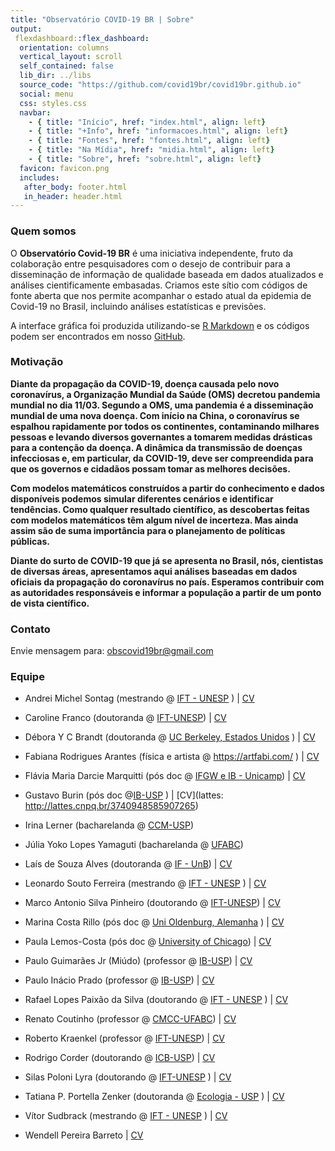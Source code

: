 ```yaml
---
title: "Observatório COVID-19 BR | Sobre"
output: 
 flexdashboard::flex_dashboard:
  orientation: columns
  vertical_layout: scroll
  self_contained: false
  lib_dir: ../libs
  source_code: "https://github.com/covid19br/covid19br.github.io"
  social: menu
  css: styles.css
  navbar:
    - { title: "Início", href: "index.html", align: left}
    - { title: "+Info", href: "informacoes.html", align: left}
    - { title: "Fontes", href: "fontes.html", align: left}
    - { title: "Na Mídia", href: "midia.html", align: left}
    - { title: "Sobre", href: "sobre.html", align: left}
  favicon: favicon.png
  includes:
   after_body: footer.html
   in_header: header.html
---
```


### Quem somos

O **Observatório Covid-19 BR** é uma iniciativa independente, fruto da
colaboração entre pesquisadores com o desejo de contribuir para a
disseminação de informação de qualidade baseada em dados atualizados e
análises cientificamente embasadas. Criamos este sítio com códigos de
fonte aberta que nos permite acompanhar o estado atual da epidemia de
Covid-19 no Brasil, incluindo análises estatísticas e previsões.


A interface gráfica foi produzida utilizando-se [R
Markdown](https://rmarkdown.rstudio.com/) e os códigos podem ser
encontrados em nosso [GitHub](https://github.com/covid19br/covid19BR).


### Motivação

<b>Diante da propagação da COVID-19, doença causada pelo novo
coronavírus, a Organização Mundial da Saúde (OMS) decretou pandemia
mundial no dia 11/03. Segundo a OMS, uma pandemia é a disseminação
mundial de uma nova doença. Com início na China, o coronavírus se
espalhou rapidamente por todos os continentes, contaminando milhares
pessoas e levando diversos governantes a tomarem medidas drásticas
para a contenção da doença. A dinâmica da transmissão de doenças
infecciosas e, em particular, da COVID-19, deve ser compreendida para
que os governos e cidadãos possam tomar as melhores decisões. 

Com modelos matemáticos construídos a partir do conhecimento e dados
disponíveis podemos simular diferentes cenários e identificar
tendências. Como qualquer resultado científico, as descobertas feitas
com modelos matemáticos têm algum nível de incerteza. Mas ainda assim
são de suma importância para o planejamento de políticas
públicas. 

Diante do surto de COVID-19 que já se apresenta no Brasil,
nós, cientistas de diversas áreas, apresentamos aqui análises baseadas
em dados oficiais da propagação do coronavírus no país. Esperamos
contribuir com as autoridades responsáveis e informar a população a
partir de um ponto de vista científico.</b>

<p>

</p>

### Contato
 
Envie mensagem para: obscovid19br@gmail.com


### Equipe

* Andrei Michel Sontag (mestrando @ [IFT - UNESP](https://www.ift.unesp.br/) ) | [CV](http://lattes.cnpq.br/1738716619940707)
	
* Caroline Franco (doutoranda @ [IFT-UNESP](https://www.ift.unesp.br/)) | [CV](http://lattes.cnpq.br/1810788882318135)

* Débora Y C Brandt (doutoranda @ [UC Berkeley, Estados Unidos](https://ib.berkeley.edu/) ) | [CV](http://lattes.cnpq.br/0111799832635782)

* Fabiana Rodrigues Arantes (física e artista @ https://artfabi.com/ ) | [CV](http://lattes.cnpq.br/2495800931137053)
* Flávia Maria Darcie Marquitti (pós doc @ [IFGW e IB - Unicamp](https://www.ifi.unicamp.br/~flaviam/)) | [CV](http://lattes.cnpq.br/750889398476891)

* Gustavo Burin (pós doc @[IB-USP](https://www.gburin.com) ) | [CV](lattes: http://lattes.cnpq.br/3740948585907265)

* Irina Lerner (bacharelanda @ [CCM-USP](http://www.cecm.usp.br/index.html))

* Júlia Yoko Lopes Yamaguti (bacharelanda @ [UFABC](http://ufabc.edu.br))

* Laís de Souza Alves (doutoranda @ [IF - UnB](https://www.fis.unb.br/)) | [CV](http://lattes.cnpq.br/1251914870700498)

* Leonardo Souto Ferreira (mestrando @ [IFT - UNESP](https://www.ift.unesp.br/) ) | [CV](http://lattes.cnpq.br/7427980482483909)

* Marco Antonio Silva Pinheiro (doutorando @ [IFT-UNESP](https://www.ift.unesp.br/)) | [CV](http://lattes.cnpq.br/3654522236249726)

* Marina Costa Rillo (pós doc @ [Uni Oldenburg, Alemanha](https://uol.de/en/icbm) ) | [CV](http://lattes.cnpq.br/9213292464230085)

* Paula Lemos-Costa (pós doc @ [University of Chicago](https://lemoscosta.weebly.com/)) | [CV](http://lattes.cnpq.br/2869271527300181)
	
* Paulo Guimarães Jr (Miúdo) (professor @ [IB-USP](http://guimaraeslab.weebly.com/)) | [CV](http://lattes.cnpq.br/9619030543047007)

* Paulo Inácio Prado (professor @ [IB-USP](http://ecologia.ib.usp.br/let/)) | [CV](http://lattes.cnpq.br/3884092565521453)

* Rafael Lopes Paixão da Silva (doutorando @ [IFT - UNESP](https://www.ift.unesp.br/) ) | [CV](http://lattes.cnpq.br/3085324638663546)
	
* Renato Coutinho  (professor @ [CMCC-UFABC](http://professor.ufabc.edu.br/~renato.coutinho/)) | [CV](http://lattes.cnpq.br/1301865568118160)

* Roberto Kraenkel (professor @ [IFT-UNESP](https://professores.ift.unesp.br/roberto.kraenkel/)) | [CV](http://lattes.cnpq.br/8497878967418484)

* Rodrigo Corder (doutorando @ [ICB-USP](http://ww3.icb.usp.br)) | [CV](http://lattes.cnpq.br/9741820804547685)

* Silas Poloni Lyra (doutorando @ [IFT-UNESP](https://www.ift.unesp.br/) ) | [CV](http://lattes.cnpq.br/3162809212291639)

* Tatiana P. Portella Zenker (doutoranda @ [Ecologia - USP](http://ecologia.ib.usp.br/) ) | [CV](http://lattes.cnpq.br/8988655613888832)

* Vítor Sudbrack (mestrando @ [IFT - UNESP](https://www.ift.unesp.br/) ) | [CV](http://lattes.cnpq.br/1687206263257247)

* Wendell Pereira Barreto  | [CV](http://lattes.cnpq.br/0639412837460678)



